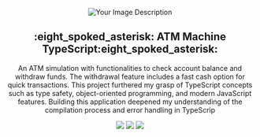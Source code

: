 <p align="center">
  <img src="https://media1.giphy.com/media/AD6b36IJuiA231oYgh/200w.gif?cid=6c09b95221exjbg03v258xe9u6ufp1w84rb2t9cistruhg41&ep=v1_gifs_search&rid=200w.gif&ct=g" alt="Your Image Description">
</p>

<p align="center">
  <h2 align="center">:eight_spoked_asterisk: ATM Machine TypeScript:eight_spoked_asterisk:</h2>

  <p align="center">
An ATM simulation with functionalities to check account balance and withdraw funds. The withdrawal feature includes a fast cash option for quick transactions. This project furthered my grasp of TypeScript concepts such as type safety, object-oriented programming, and modern JavaScript features. Building this application deepened my understanding of the compilation process and error handling in TypeScrip  </p>

<p align="center">
    <a href="https://github.com/AyaanMerchant/PIAIC-Learn-TypeScript/stargazers" alt="Stars">
        <img src="https://img.shields.io/github/stars/AyaanMerchant/PIAIC-Learn-TypeScript?style=for-the-badge" /></a>
    <a href="https://github.com/AyaanMerchant/PIAIC-Learn-TypeScript/network/members" alt="Forks">
        <img src="https://img.shields.io/github/forks/AyaanMerchant/PIAIC-Learn-TypeScript?style=for-the-badge" /></a>
    <a href="https://www.typescriptlang.org/" alt="TypeScript Official">
        <img src="https://img.shields.io/badge/Official-TypeScript-blue.svg?longCache=true&style=for-the-badge" /></a>
</p>
